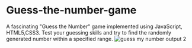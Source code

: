 # Guess-the-number-game
A fascinating "Guess the Number" game implemented using JavaScript, HTML5,CSS3. Test your guessing skills and try to find the randomly generated number within a specified range.
![guess my number output 2](https://github.com/omkarkanwalu/Guess-the-number-game/assets/92328328/7b621f82-d282-4206-88f9-667e34227ec0)
